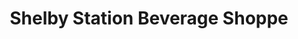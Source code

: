 ---
title: "Shelby Station Beverage Shoppe"
url: /louisville/shelby-station-beverage-shoppe/
shop: alcohol
---